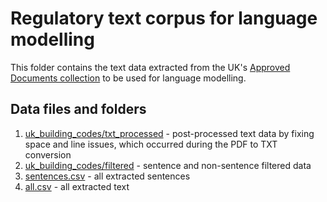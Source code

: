 # Regulatory text corpus for language modelling

This folder contains the text data extracted from the UK's [Approved Documents collection](https://www.gov.uk/government/collections/approved-documents) to be used for language modelling.

## Data files and folders
1. [uk_building_codes/txt_processed]() - post-processed text data by fixing space and line issues, which occurred during the PDF to TXT conversion
2. [uk_building_codes/filtered]() - sentence and non-sentence filtered data
3. [sentences.csv]() - all extracted sentences
4. [all.csv]() - all extracted text